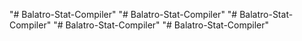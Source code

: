 "# Balatro-Stat-Compiler" 
"# Balatro-Stat-Compiler" 
"# Balatro-Stat-Compiler" 
"# Balatro-Stat-Compiler" 
"# Balatro-Stat-Compiler" 
